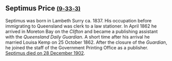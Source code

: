 ## Septimus Price <small>[(9‑33‑3)](https://brisbane.discovereverafter.com/profile/31828588 "Go to Memorial Information" )</small>

Septimus was born in Lambeth Surry ca. 1837. His occupation before immigrating to Queensland was clerk to a law stationer. In April 1862 he arrived in Moreton Bay on the *Clifton* and became a publishing assistant with the *Queensland Daily Guardian*. A short time after his arrival he married Louisa Kemp on 25 October 1862. After the closure of the *Guardian*, he joined the staff of the Government Printing Office as a publisher. [Septimus died on 28 December 1902](https://trove.nla.gov.au/newspaper/article/181798870). 
